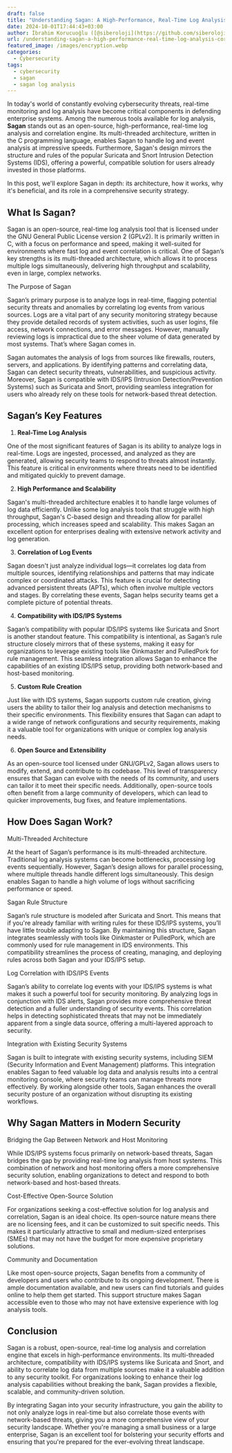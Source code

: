 ```yaml
---
draft: false
title: "Understanding Sagan: A High-Performance, Real-Time Log Analysis &amp; Correlation Engine"
date: 2024-10-01T17:44:43+03:00
author: İbrahim Korucuoğlu ([@siberoloji](https://github.com/siberoloji))
url: /understanding-sagan-a-high-performance-real-time-log-analysis-correlation-engine/
featured_image: /images/encryption.webp
categories:
  - Cybersecurity
tags:
  - cybersecurity
  - sagan
  - sagan log analysis
---
```



In today's world of constantly evolving cybersecurity threats, real-time monitoring and log analysis have become critical components in defending enterprise systems. Among the numerous tools available for log analysis, **Sagan** stands out as an open-source, high-performance, real-time log analysis and correlation engine. Its multi-threaded architecture, written in the C programming language, enables Sagan to handle log and event analysis at impressive speeds. Furthermore, Sagan's design mirrors the structure and rules of the popular Suricata and Snort Intrusion Detection Systems (IDS), offering a powerful, compatible solution for users already invested in those platforms.



In this post, we'll explore Sagan in depth: its architecture, how it works, why it's beneficial, and its role in a comprehensive security strategy.



## What Is Sagan?



Sagan is an open-source, real-time log analysis tool that is licensed under the GNU General Public License version 2 (GPLv2). It is primarily written in C, with a focus on performance and speed, making it well-suited for environments where fast log and event correlation is critical. One of Sagan’s key strengths is its multi-threaded architecture, which allows it to process multiple logs simultaneously, delivering high throughput and scalability, even in large, complex networks.



The Purpose of Sagan



Sagan’s primary purpose is to analyze logs in real-time, flagging potential security threats and anomalies by correlating log events from various sources. Logs are a vital part of any security monitoring strategy because they provide detailed records of system activities, such as user logins, file access, network connections, and error messages. However, manually reviewing logs is impractical due to the sheer volume of data generated by most systems. That’s where Sagan comes in.



Sagan automates the analysis of logs from sources like firewalls, routers, servers, and applications. By identifying patterns and correlating data, Sagan can detect security threats, vulnerabilities, and suspicious activity. Moreover, Sagan is compatible with IDS/IPS (Intrusion Detection/Prevention Systems) such as Suricata and Snort, providing seamless integration for users who already rely on these tools for network-based threat detection.



## Sagan’s Key Features



1. **Real-Time Log Analysis**



One of the most significant features of Sagan is its ability to analyze logs in real-time. Logs are ingested, processed, and analyzed as they are generated, allowing security teams to respond to threats almost instantly. This feature is critical in environments where threats need to be identified and mitigated quickly to prevent damage.



2. **High Performance and Scalability**



Sagan's multi-threaded architecture enables it to handle large volumes of log data efficiently. Unlike some log analysis tools that struggle with high throughput, Sagan's C-based design and threading allow for parallel processing, which increases speed and scalability. This makes Sagan an excellent option for enterprises dealing with extensive network activity and log generation.



3. **Correlation of Log Events**



Sagan doesn't just analyze individual logs—it correlates log data from multiple sources, identifying relationships and patterns that may indicate complex or coordinated attacks. This feature is crucial for detecting advanced persistent threats (APTs), which often involve multiple vectors and stages. By correlating these events, Sagan helps security teams get a complete picture of potential threats.



4. **Compatibility with IDS/IPS Systems**



Sagan’s compatibility with popular IDS/IPS systems like Suricata and Snort is another standout feature. This compatibility is intentional, as Sagan’s rule structure closely mirrors that of these systems, making it easy for organizations to leverage existing tools like Oinkmaster and PulledPork for rule management. This seamless integration allows Sagan to enhance the capabilities of an existing IDS/IPS setup, providing both network-based and host-based monitoring.



5. **Custom Rule Creation**



Just like with IDS systems, Sagan supports custom rule creation, giving users the ability to tailor their log analysis and detection mechanisms to their specific environments. This flexibility ensures that Sagan can adapt to a wide range of network configurations and security requirements, making it a valuable tool for organizations with unique or complex log analysis needs.



6. **Open Source and Extensibility**



As an open-source tool licensed under GNU/GPLv2, Sagan allows users to modify, extend, and contribute to its codebase. This level of transparency ensures that Sagan can evolve with the needs of its community, and users can tailor it to meet their specific needs. Additionally, open-source tools often benefit from a large community of developers, which can lead to quicker improvements, bug fixes, and feature implementations.



## How Does Sagan Work?



Multi-Threaded Architecture



At the heart of Sagan’s performance is its multi-threaded architecture. Traditional log analysis systems can become bottlenecks, processing log events sequentially. However, Sagan’s design allows for parallel processing, where multiple threads handle different logs simultaneously. This design enables Sagan to handle a high volume of logs without sacrificing performance or speed.



Sagan Rule Structure



Sagan’s rule structure is modeled after Suricata and Snort. This means that if you're already familiar with writing rules for these IDS/IPS systems, you’ll have little trouble adapting to Sagan. By maintaining this structure, Sagan integrates seamlessly with tools like Oinkmaster or PulledPork, which are commonly used for rule management in IDS environments. This compatibility streamlines the process of creating, managing, and deploying rules across both Sagan and your IDS/IPS setup.



Log Correlation with IDS/IPS Events



Sagan’s ability to correlate log events with your IDS/IPS systems is what makes it such a powerful tool for security monitoring. By analyzing logs in conjunction with IDS alerts, Sagan provides more comprehensive threat detection and a fuller understanding of security events. This correlation helps in detecting sophisticated threats that may not be immediately apparent from a single data source, offering a multi-layered approach to security.



Integration with Existing Security Systems



Sagan is built to integrate with existing security systems, including SIEM (Security Information and Event Management) platforms. This integration enables Sagan to feed valuable log data and analysis results into a central monitoring console, where security teams can manage threats more effectively. By working alongside other tools, Sagan enhances the overall security posture of an organization without disrupting its existing workflows.



## Why Sagan Matters in Modern Security



Bridging the Gap Between Network and Host Monitoring



While IDS/IPS systems focus primarily on network-based threats, Sagan bridges the gap by providing real-time log analysis from host systems. This combination of network and host monitoring offers a more comprehensive security solution, enabling organizations to detect and respond to both network-based and host-based threats.



Cost-Effective Open-Source Solution



For organizations seeking a cost-effective solution for log analysis and correlation, Sagan is an ideal choice. Its open-source nature means there are no licensing fees, and it can be customized to suit specific needs. This makes it particularly attractive to small and medium-sized enterprises (SMEs) that may not have the budget for more expensive proprietary solutions.



Community and Documentation



Like most open-source projects, Sagan benefits from a community of developers and users who contribute to its ongoing development. There is ample documentation available, and new users can find tutorials and guides online to help them get started. This support structure makes Sagan accessible even to those who may not have extensive experience with log analysis tools.



## Conclusion



Sagan is a robust, open-source, real-time log analysis and correlation engine that excels in high-performance environments. Its multi-threaded architecture, compatibility with IDS/IPS systems like Suricata and Snort, and ability to correlate log data from multiple sources make it a valuable addition to any security toolkit. For organizations looking to enhance their log analysis capabilities without breaking the bank, Sagan provides a flexible, scalable, and community-driven solution.



By integrating Sagan into your security infrastructure, you gain the ability to not only analyze logs in real-time but also correlate those events with network-based threats, giving you a more comprehensive view of your security landscape. Whether you're managing a small business or a large enterprise, Sagan is an excellent tool for bolstering your security efforts and ensuring that you're prepared for the ever-evolving threat landscape.

